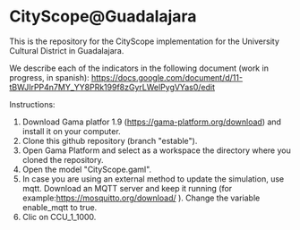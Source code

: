 # CityScope@Guadalajara

This is the repository for the CityScope implementation for the University Cultural District in Guadalajara.

We describe each of the indicators in the following document (work in progress, in spanish):
https://docs.google.com/document/d/11-tBWJIrPP4n7MY_YY8PRk199f8zGyrLWelPygVYas0/edit


Instructions:

1. Download Gama platfor 1.9 (https://gama-platform.org/download) and install it on your computer.
2. Clone this github repository (branch "estable").
3. Open Gama Platform and select as a workspace the directory where you cloned the repository.
4. Open the model "CityScope.gaml".
5. In case you are using an external method to update the simulation, use mqtt. Download an MQTT server and keep it running (for example:https://mosquitto.org/download/ ). Change the variable enable_mqtt to true.
6. Clic on CCU_1_1000.
